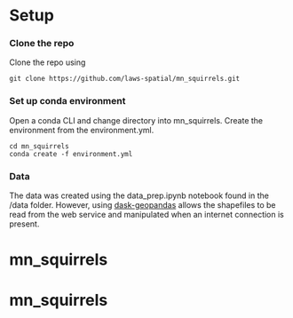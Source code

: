 # Setup

### Clone the repo

Clone the repo using

```
git clone https://github.com/laws-spatial/mn_squirrels.git
```

### Set up conda environment
Open a conda CLI and change directory into mn_squirrels. Create the environment from the
environment.yml.

```
cd mn_squirrels
conda create -f environment.yml
```

### Data
The data was created using the data_prep.ipynb notebook found in the /data folder. However, using [dask-geopandas](https://dask-geopandas.readthedocs.io/en/stable/) allows the shapefiles to be read from the web service and manipulated when an internet connection is present.

# mn_squirrels
# mn_squirrels
